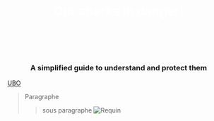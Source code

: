 <div style="
background-image: url('https://example.com/ton_image.jpg');
background-size: cover;
background-position: center;
text-align: center;
padding: 60px;
color: white;
border-radius: 15px;
">
  
# Our sharks in danger!
</div>
<div align="center">
  
### A simplified guide to understand and protect them
</div>

[UBO](https://ent.univ-brest.fr)
> Paragraphe
>> sous paragraphe
![Requin](https://i.pinimg.com/1200x/3f/65/60/3f65608e1268cbf86dd4edd7ba3b4968.jpg)
<div align="center">
